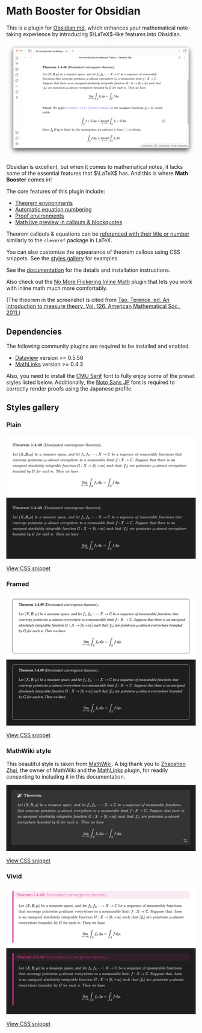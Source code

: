# Math Booster for Obsidian

This is a plugin for [Obsidian.md](https://obsidian.md), which enhances your mathematical note-taking experience by introducing $\LaTeX$-like features into Obsidian.


![Screenshot](docs/fig/screenshot.png)

Obsidian is excellent, but when it comes to mathematical notes, it lacks some of the essential features that $\LaTeX$ has.
And this is where **Math Booster** comes in!

The core features of this plugin include:

- [Theorem environments](https://ryotaushio.github.io/obsidian-math-booster//math-callouts)
- [Automatic equation numbering](https://ryotaushio.github.io/obsidian-math-booster//equation-number)
- [Proof environments](https://ryotaushio.github.io/obsidian-math-booster//proofs)
- [Math live preview in callouts & blockquotes](https://ryotaushio.github.io/obsidian-math-booster//math-preview)

Theorem callouts & equations can be [referenced with their title or number](https://ryotaushio.github.io/obsidian-math-booster//cleveref) similarly to the `cleveref` package in LaTeX.

You can also customize the appearance of theorem callous using CSS snippets. See the [styles gallery](#styles-gallery) for examples.

See the [documentation](https://ryotaushio.github.io/obsidian-math-booster/) for the details and installation instructions.

Also check out the [No More Flickering Inline Math](https://github.com/RyotaUshio/obsidian-inline-math) plugin that lets you work with inline math much more comfortably.

(The theorem in the screenshot is cited from [Tao, Terence, ed. An introduction to measure theory. Vol. 126. American Mathematical Soc., 2011.](https://terrytao.files.wordpress.com/2012/12/gsm-126-tao5-measure-book.pdf))

## Dependencies

The following community plugins are required to be installed and enabled.

- [Dataview](https://github.com/blacksmithgu/obsidian-dataview) version >= 0.5.56
- [MathLinks](https://github.com/zhaoshenzhai/obsidian-mathlinks) version >= 0.4.3

Also, you need to install the [CMU Serif](https://www.cufonfonts.com/font/cmu-serif) font to fully enjoy some of the preset styles listed below. Additionally, the [Noto Sans JP](https://fonts.google.com/noto/specimen/Noto+Sans+JP) font is required to correctly render proofs using the Japanese profile.

## Styles gallery

### Plain

![Plain light](docs/fig/plain.png)
![Plain dark](docs/fig/plain-dark.png)

[View CSS snippet](https://github.com/RyotaUshio/obsidian-math-booster/blob/master/styles/plain.css)

### Framed

![Framed](docs/fig/framed.png)
![Framed dark](docs/fig/framed-dark.png)

[View CSS snippet](https://github.com/RyotaUshio/obsidian-math-booster/blob/master/styles/framed.css)

### MathWiki style

This beautiful style is taken from [MathWiki](https://github.com/zhaoshenzhai/MathWiki). A big thank you to [Zhaoshen Zhai](https://github.com/zhaoshenzhai), the owner of MathWiki and the [MathLinks](https://github.com/zhaoshenzhai/obsidian-mathlinks) plugin, for readily consenting to including it in this documentation.


![MathWiki style](docs/fig/mathwiki.png)

[View CSS snippet](https://github.com/RyotaUshio/obsidian-math-booster/blob/master/styles/mathwiki.css)

### Vivid

![Vivid light](docs/fig/vivid-light.png)
![Vivid dark](docs/fig/vivid-dark.png)

[View CSS snippet](https://github.com/RyotaUshio/obsidian-math-booster/blob/master/styles/vivid.css)


